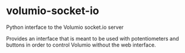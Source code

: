 # volumio-socket-io
Python interface to the Volumio socket.io server

Provides an interface that is meant to be used with potentiometers and buttons in order to control Volumio without the web interface.

